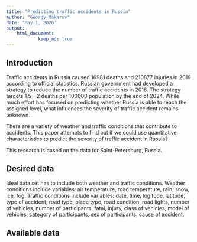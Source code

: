 ```yaml
---
title: "Predicting traffic accidents in Russia"
author: "Georgy Makarov"
date: 'May 1, 2020'
output: 
    html_document:
            keep_md: true
---
```




## Introduction

Traffic accidents in Russia caused 16981 deaths and 210877 injuries in 2019 
according to official statistics. Russian government had developed a strategy
to reduce the number of traffic accidents in 2016. The strategy targets 1.5 - 2
deaths per 100000 population by the end of 2024. While much effort has focused
on predicting whether Russia is able to reach the assigned level, what 
influences the severity of traffic accident remains unknown.

There are a variety of weather and traffic conditions that contribute to 
accidents. This paper attempts to find out if we could use quantitative 
characteristics to predict the severity of traffic accident in Russia?

This research is based on the data for Saint-Petersburg, Russia.


## Desired data

Ideal data set has to include both weather and traffic conditions. Weather
conditions include variables: air temperature, road temperature, rain, snow, 
ice, fog. Traffic conditions include variables: date, time, logitude, latitude,
type of accident, road type, place type, road condition, road lights, number of
vehicles, number of participants, fatal, injury, class of vehicles, model of 
vehicles, category of participants, sex of participants, cause of accident.

## Available data



